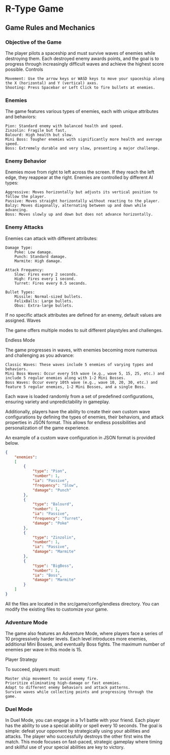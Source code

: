 # R-Type Game

## Game Rules and Mechanics

### Objective of the Game

The player pilots a spaceship and must survive waves of enemies while destroying them. Each destroyed enemy awards points, and the goal is to progress through increasingly difficult waves and achieve the highest score possible.
Controls

    Movement: Use the arrow keys or WASD keys to move your spaceship along the X (horizontal) and Y (vertical) axes.
    Shooting: Press Spacebar or Left Click to fire bullets at enemies.

### Enemies

The game features various types of enemies, each with unique attributes and behaviors:

    Pion: Standard enemy with balanced health and speed.
    Zinzolin: Fragile but fast.
    Balourd: High health but slow.
    Mini Boss: Tougher enemies with significantly more health and average speed.
    Boss: Extremely durable and very slow, presenting a major challenge.

### Enemy Behavior

Enemies move from right to left across the screen. If they reach the left edge, they reappear at the right. Enemies are controlled by different AI types:

    Aggressive: Moves horizontally but adjusts its vertical position to follow the player.
    Passive: Moves straight horizontally without reacting to the player.
    Balzy: Moves diagonally, alternating between up and down while advancing.
    Boss: Moves slowly up and down but does not advance horizontally.

### Enemy Attacks

Enemies can attack with different attributes:

    Damage Type:
        Poke: Low damage.
        Punch: Standard damage.
        Marmite: High damage.

    Attack Frequency:
        Slow: Fires every 2 seconds.
        High: Fires every 1 second.
        Turret: Fires every 0.5 seconds.

    Bullet Types:
        Missile: Normal-sized bullets.
        FelixBalls: Large bullets.
        Obus: Extra-large bullets.

If no specific attack attributes are defined for an enemy, default values are assigned.
Waves

The game offers multiple modes to suit different playstyles and challenges.

Endless Mode

The game progresses in waves, with enemies becoming more numerous and challenging as you advance:

    Classic Waves: These waves include 5 enemies of varying types and behaviors.
    Mini Boss Waves: Occur every 5th wave (e.g., wave 5, 15, 25, etc.) and include 5 regular enemies along with 1-2 Mini Bosses.
    Boss Waves: Occur every 10th wave (e.g., wave 10, 20, 30, etc.) and feature 5 regular enemies, 1-2 Mini Bosses, and a single Boss.

Each wave is loaded randomly from a set of predefined configurations, ensuring variety and unpredictability in gameplay.

Additionally, players have the ability to create their own custom wave configurations by defining the types of enemies, their behaviors, and attack properties in JSON format. This allows for endless possibilities and personalization of the game experience.

An example of a custom wave configuration in JSON format is provided below.

```json
{
    "enemies":
    [
        {
            "type": "Pion",
            "number": 1,
            "ia": "Passive",
            "frequency": "Slow",
            "damage": "Punch"
        },
        {
            "type": "Balourd",
            "number": 1,
            "ia": "Passive",
            "frequency": "Turret",
            "damage": "Poke"
        },
        {
            "type": "Zinzolin",
            "number": 1,
            "ia": "Passive",
            "damage": "Marmite"
        },
        {
            "type": "BigBoss",
            "number": 1,
            "ia": "Boss",
            "damage": "Marmite"
        }
    ]
}
```

All the files are located in the src/game/config/endless directory. You can modify the existing files to customize your game.

### Adventure Mode

The game also features an Adventure Mode, where players face a series of 10 progressively harder levels. Each level introduces more enemies, additional Mini Bosses, and eventually Boss fights. The maximum number of enemies per wave in this mode is 15.

Player Strategy

To succeed, players must:

    Master ship movement to avoid enemy fire.
    Prioritize eliminating high-damage or fast enemies.
    Adapt to different enemy behaviors and attack patterns.
    Survive waves while collecting points and progressing through the game.

### Duel Mode

In Duel Mode, you can engage in a 1v1 battle with your friend. Each player has the ability to use a special ability or spell every 10 seconds. The goal is simple: defeat your opponent by strategically using your abilities and attacks. The player who successfully destroys the other first wins the match. This mode focuses on fast-paced, strategic gameplay where timing and skillful use of your special abilities are key to victory.